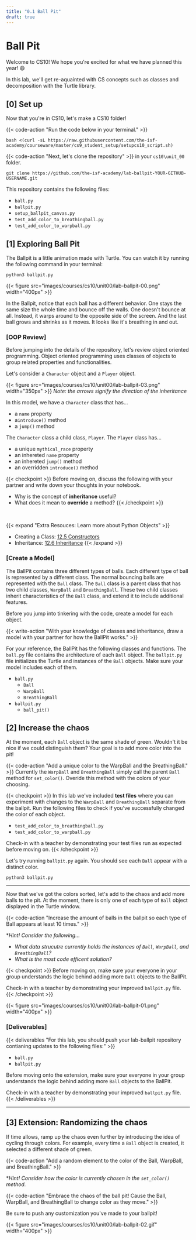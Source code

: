 ```yaml
---
title: "0.1 Ball Pit"
draft: true
---
```


# Ball Pit

Welcome to CS10! We hope you're excited for what we have planned this year! 😄

In this lab, we'll get re-aquainted with CS concepts such as classes and decomposition with the Turtle library. 

## [0] Set up

Now that you're in CS10, let's make a CS10 folder!

{{< code-action  "Run the code below in your terminal." >}} 

```shell
bash <(curl -sL https://raw.githubusercontent.com/the-isf-academy/courseware/master/cs9_student_setup/setupcs10_script.sh)
```


{{< code-action "Next, let's clone the repository" >}} in your `cs10\unit_00` folder. 

```shell
git clone https://github.com/the-isf-academy/lab-ballpit-YOUR-GITHUB-USERNAME.git
```

This repository contains the following files:
- `ball.py`
- `ballpit.py`
- `setup_ballpit_canvas.py`
- `test_add_color_to_breathingball.py`
- `test_add_color_to_warpball.py`

## [1] Exploring Ball Pit

The Ballpit is a little animation made with Turtle. You can watch it by running the following command in your terminal:
 
```shell
python3 ballpit.py
```

{{< figure src="images/courses/cs10/unit00/lab-ballpit-00.png" width="400px" >}}

In the Ballpit, notice that each ball has a different behavior. One stays the same size the whole time and bounce off the walls. One doesn't bounce at all. Instead, it warps around to the opposite side of the screen. And the last ball grows and shrinks as it moves. It looks like it's breathing in and out.

### [OOP Review]

Before jumping into the details of the repository, let's review object oriented programming. Object oriented programming uses classes of objects to group related properties and functionalities.

Let's consider a `Character` object and a `Player` object. 

{{< figure src="images/courses/cs10/unit00/lab-ballpit-03.png" width="350px" >}}
*Note: the arrows signify the direction of the inheritance* 

In this model, we have a `Character` class that has...
- a `name` property
- a`introduce()` method
- a `jump()` method

The `Character` class a child class, `Player`. The `Player` class has... 
- a unique `mythical_race` property
- an inhereted `name` property
- an inhereted `jump()` method
- an overridden `introduce()` method

{{< checkpoint >}}
Before moving on, discuss the following with your partner and write down your thoughts in your notebook. 
- Why is the concept of **inheritance** useful?
- What does it mean to **override** a method?
{{< /checkpoint >}}
<br>

{{< expand "Extra Resouces: Learn more about Python Objects" >}}
- Creating a Class: [12.5 Constructors](http://programarcadegames.com/index.php?chapter=introduction_to_classes&lang=en#section_12_5)
- Inheritance: [12.6 Inheritance](http://programarcadegames.com/index.php?chapter=introduction_to_classes&lang=en#section_12_6)
{{< /expand >}}

### [Create a Model]

The BallPit contains three different types of balls. Each different type of ball is represented by a different class. The normal bouncing balls are represented with the `Ball` class. The `Ball` class is a parent class that has two child classes, `WarpBall` and `BreathingBall`. These two child classes inherit characteristics of the `Ball` class, and extend it to include additional features.  





Before you jump into tinkering with the code, create a model for each object. 

{{< write-action "With your knowledge of classes and inheritance, draw a model with your partner for how the BallPit works." >}}

For your reference, the BallPit has the following classes and functions. The `ball.py` file contains the architecture of each `Ball` object. The `ballpit.py` file initializes the Turtle and instances of the `Ball` objects. Make sure your model includes each of them.

- `ball.py`
    - `Ball`
    - `WarpBall`
    - `BreathingBall`
- `ballpit.py`
    - `ball_pit()`






## [2] Increase the chaos

At the moment, each `Ball` object is the same shade of green. Wouldn't it be nice if we could distinguish them? Your goal is to add more color into the pit!

{{< code-action "Add a unique color to the WarpBall and the BreathingBall." >}} Currently the `WarpBall` and `BreathingBall` simply call the parent `Ball` method for `set_color()`. Overide this method with the colors of your choosing. 

{{< checkpoint >}}
In this lab we've included **test files** where you can experiment with changes to the `WarpBall` and `BreathingBall` separate from the ballpit. Run the following files to check if you've successfully changed the color of each object.
- `test_add_color_to_breathingball.py`
- `test_add_color_to_warpball.py`

Check-in with a teacher by demonstrating your test files run as expected before moving on. 
{{< /checkpoint >}}

Let's try running `ballpit.py` again. You should see each `Ball` appear with a distinct color. 
```shell
python3 ballpit.py
```

<hr>

Now that we've got the colors sorted, let's add to the chaos and add more balls to the pit. At the moment, there is only one of each type of `Ball` object displayed in the Turtle window. 

{{< code-action "Increase the amount of balls in the ballpit so each type of Ball appears at least 10 times." >}}

**Hint! Consider the following...*
- *What data strucutre currently holds the instances of `Ball`, `WarpBall`, and `BreathingBall`?*
- *What is the most code efficent solution?*


{{< checkpoint >}}
Before moving on, make sure your everyone in your group understands the logic behind adding more `Ball` objects to the BallPit. 

Check-in with a teacher by demonstrating your improved `ballpit.py` file. 
{{< /checkpoint >}}

{{< figure src="images/courses/cs10/unit00/lab-ballpit-01.png" width="400px" >}}

### [Deliverables]

{{< deliverables "For this lab, you should push your lab-ballpit repository contianing updates to the following files:" >}}



- `ball.py`
- `ballpit.py`

Before moving onto the extension, make sure your everyone in your group understands the logic behind adding more `Ball` objects to the BallPit. 

Check-in with a teacher by demonstrating your improved `ballpit.py` file. 
{{< /deliverables >}}



<hr>

## [3] Extension: Randomizing the chaos

If time allows, ramp up the chaos even further by introducing the idea of cycling through colors. For example, every time a `Ball` object is created, it selected a different shade of green. 

{{< code-action "Add a random element to the color of the Ball, WarpBall, and BreathingBall." >}} 

**Hint! Consider how the color is currently chosen in the `set_color()` method.*


{{< code-action "Embrace the chaos of the ball pit! Cause the Ball, WarpBall, and BreathingBall to change color as they move." >}} 

Be sure to push any customization you've made to your ballpit!

{{< figure src="images/courses/cs10/unit00/lab-ballpit-02.gif" width="400px" >}}

